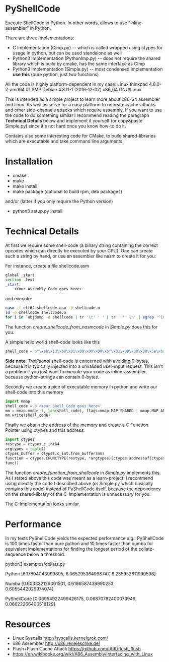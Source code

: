 # PyShellCode

Execute ShellCode in Python.
In other words, allows to use "inline assembler" in Python.

There are three implementations:
  * C Implementation (Cimp.py) -- which is called wrapped using ctypes for usage in python, but can be used standalone as well
  * Python3 Implementation (PythonImp.py) -- does not require the shared library which is build by cmake, has the same interface as CImp
  * Python3 Implementation (Simple.py) -- most condensed implementation **use this** (pure python, just two functions)

All the code is highly platform-dependent in my case:
Linux thinkpad 4.8.0-2-amd64 #1 SMP Debian 4.8.11-1 (2016-12-02) x86_64 GNU/Linux

This is intended as a simple project to learn more about x86-64 assembler and linux.
As well as serve for a easy platform to recreate cache-attacks and other side-channels attacks which require assembly.
If you want to use the code to do something similar I recommend reading the paragraph **Technical Details** below
and implement it yourself (or copy&paste Simple.py) since it's not hard once you know how-to do it.

Contains also some interesting code for CMake, to build shared-libraries which are executable and take command line arguments.


# Installation

  * cmake .
  * make
  * make install
  * make package (optional to build rpm, deb packages)

and/or (latter if you only require the Python version)

  * python3 setup.py install


# Technical Details

At first we require some shell-code (a binary string containing the correct opcodes which can directly be executed by your CPU).
One can create such a string by hand, or use an assembler like nasm to create it for you:

For instance, create a file shellcode.asm

```asm
global _start
section .text
_start:
    <Your Assembly Code goes here>
```

and execute:

```bash
nasm -f elf64 shellcode.asm -o shellcode.o
ld -o shellcode shellcode.o
for i in `objdump -d shellcode | tr '\t' ' ' | tr ' ' '\n' | egrep '^[0-9a-f]{2}$' ` ; do echo -n "\x$i" ; done
```
The function *create_shellcode_from_nasmcode* in *Simple.py* does this for you.

A simple hello world shell-code looks like this
```python
shell_code = b"\xeb\x13\xb8\x01\x00\x00\x00\xbf\x01\x00\x00\x00\x5e\xba\x0f\x00\x00\x00\x0f\x05\xc3\xe8\xe8\xff\xff\xff\x48\x65\x6c\x6c\x6f\x2c\x20\x57\x6f\x72\x6c\x64\x21\x0a"
```

**Side note**: *Traditional* shell-code is concerned with avoiding 0-bytes, because it is typically injected 
into a unvalided user-input request. This isn't a problem if you just want to execute your code as inline-assembler,
because python-strings can contain 0-bytes.


Secondly we create a pice of executable memory in python and write our shell-code into this memory

```python
import mmap
shell_code = b'<Your Shell Code goes here>'
mm = mmap.mmap(-1, len(shell_code), flags=mmap.MAP_SHARED | mmap.MAP_ANONYMOUS, prot=mmap.PROT_WRITE | mmap.PROT_READ | mmap.PROT_EXEC)
mm.write(shell_code)
```

Finally we obtain the address of the memory and create a C Function Pointer using ctypes and this address:
```python
import ctypes
restype = ctypes.c_int64
argtypes = tuple()
ctypes_buffer = ctypes.c_int.from_buffer(mm)
function = ctypes.CFUNCTYPE(restype, *argtypes)(ctypes.addressof(ctypes_buffer))
func()
```

The function *create_function_from_shellcode* in *Simple.py* implements this.
As I stated above this code was meant as a learn-project.
I recommend using directly the code I described above (or Simple.py which basically contains this code) instead of PyShellCode itself,
because the dependency on the shared-library of the C-Implementation is unnecessary for you.

The C-Implementation looks similar.


# Performance

In my tests PyShellCode yields the expected performance e.g.:
PyShellCode is 100 times faster than pure python and 10 times faster than numba
for equivalent implementations for finding the longest period of the collatz-sequence below a threshold.

python3 examples/collatz.py

Python [6.17894043999695, 6.065295364998747, 6.235952811999596]

Numba [0.603332129001501, 0.6196587439990253, 0.6055442029974074]

PyShellCode [0.06954922499426175, 0.06870782400073949, 0.06622266400518129]


# Resources

  * Linux Syscalls http://syscalls.kernelgrok.com/
  * x86 Assembler http://x86.renejeschke.de/
  * Flush+Flush Cache Attack https://github.com/IAIK/flush_flush
  * https://en.wikibooks.org/wiki/X86_Assembly/Interfacing_with_Linux
